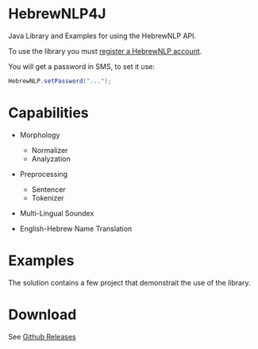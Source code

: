 # HebrewNLP4J
Java Library and Examples for using the HebrewNLP API.

To use the library you must [register a HebrewNLP account](http://hebrew-nlp.co.il/registration).

You will get a password in SMS, to set it use:
```java
HebrewNLP.setPassword("...");
```

# Capabilities 
- Morphology
	- Normalizer
	- Analyzation

- Preprocessing
	- Sentencer
	- Tokenizer
	
- Multi-Lingual Soundex

- English-Hebrew Name Translation

# Examples

The solution contains a few project that demonstrait the use of the library.

# Download 

See [Github Releases](https://github.com/HebrewNLP/HebrewNLP4J/releases/tag/1.3.0)
